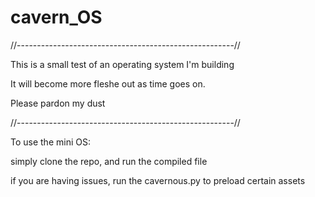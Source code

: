 # cavern_OS

//------------------------------------------------------//

This is a small test of an operating system I'm building

It will become more fleshe out as time goes on.

Please pardon my dust

//------------------------------------------------------//


To use the mini OS:

simply clone the repo, and run the compiled file

if you are having issues, run the cavernous.py to preload certain assets


